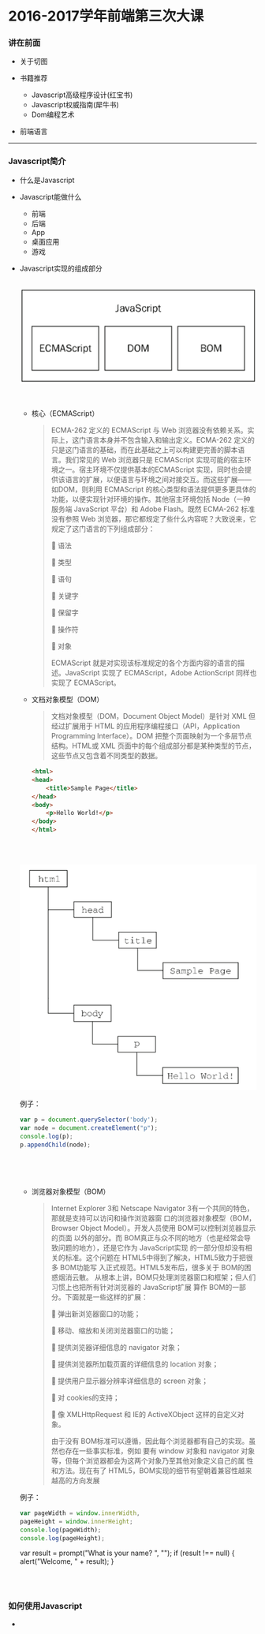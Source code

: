 # 2016-2017学年前端第三次大课

### 讲在前面

+ 关于切图


+ 书籍推荐
  - Javascript高级程序设计(红宝书)
  - Javascript权威指南(犀牛书)
  - Dom编程艺术


+ 前端语言

***



### Javascript简介

+ 什么是Javascript
+ Javascript能做什么
  + 前端
  + 后端
  + App
  + 桌面应用
  + 游戏


+ Javascript实现的组成部分

  ​                                   ![](../img/1.png)     

  ​

  - 核心（ECMAScript） 

    > ECMA-262 定义的 ECMAScript 与 Web 浏览器没有依赖关系。实际上，这门语言本身并不包含输入和输出定义。ECMA-262 定义的只是这门语言的基础，而在此基础之上可以构建更完善的脚本语言。我们常见的 Web 浏览器只是 ECMAScript 实现可能的宿主环境之一。宿主环境不仅提供基本的ECMAScript 实现，同时也会提供该语言的扩展，以便语言与环境之间对接交互。而这些扩展——如DOM，则利用 ECMAScript 的核心类型和语法提供更多更具体的功能，以便实现针对环境的操作。其他宿主环境包括 Node（一种服务端 JavaScript 平台）和 Adobe Flash。既然 ECMA-262 标准没有参照 Web 浏览器，那它都规定了些什么内容呢？大致说来，它规定了这门语言的下列组成部分：
    >
    >  语法
    >
    >  类型
    >
    >  语句
    >
    >  关键字
    >
    >  保留字
    >
    >  操作符
    >
    >  对象
    >
    > ECMAScript 就是对实现该标准规定的各个方面内容的语言的描述。JavaScript 实现了 ECMAScript，Adobe ActionScript 同样也实现了 ECMAScript。

  - 文档对象模型（DOM）

    > 文档对象模型（DOM，Document Object Model）是针对 XML 但经过扩展用于 HTML 的应用程序编程接口（API，Application Programming Interface）。DOM 把整个页面映射为一个多层节点结构。HTML或 XML 页面中的每个组成部分都是某种类型的节点，这些节点又包含着不同类型的数据。

    ```html
    <html>
    <head>
        <title>Sample Page</title>
    </head>
    <body>
        <p>Hello World!</p>
    </body>
    </html>
    ```

  ​

  ​                                 ![](../img/2.png)

  例子：

  ```javascript
  var p = document.querySelector('body');
  var node = document.createElement("p");
  console.log(p);
  p.appendChild(node);    
  ```

  ​

  ​

  + 浏览器对象模型（BOM）

    > Internet Explorer 3和 Netscape Navigator 3有一个共同的特色，那就是支持可以访问和操作浏览器窗 口的浏览器对象模型（BOM，Browser Object Model）。开发人员使用 BOM可以控制浏览器显示的页面 以外的部分。而 BOM真正与众不同的地方（也是经常会导致问题的地方），还是它作为 JavaScript实现 的一部分但却没有相关的标准。这个问题在 HTML5中得到了解决，HTML5致力于把很多 BOM功能写 入正式规范。HTML5发布后，很多关于 BOM的困惑烟消云散。 从根本上讲，BOM只处理浏览器窗口和框架；但人们习惯上也把所有针对浏览器的 JavaScript扩展 算作 BOM的一部分。下面就是一些这样的扩展：
    >
    >   弹出新浏览器窗口的功能； 
    >
    >  移动、缩放和关闭浏览器窗口的功能； 
    >
    >  提供浏览器详细信息的 navigator 对象； 
    >
    >  提供浏览器所加载页面的详细信息的 location 对象； 
    >
    >  提供用户显示器分辨率详细信息的 screen 对象； 
    >
    >  对 cookies的支持； 
    >
    >  像 XMLHttpRequest 和 IE的 ActiveXObject 这样的自定义对象。 
    >
    > 由于没有 BOM标准可以遵循，因此每个浏览器都有自己的实现。虽然也存在一些事实标准，例如 要有 window 对象和 navigator 对象等，但每个浏览器都会为这两个对象乃至其他对象定义自己的属 性和方法。现在有了 HTML5，BOM实现的细节有望朝着兼容性越来越高的方向发展

  例子：

  ```javascript
  var pageWidth = window.innerWidth,     
  pageHeight = window.innerHeight;
  console.log(pageWidth);
  console.log(pageHeight);
  ```


  var result = prompt("What is your name? ", ""); 
  	if (result !== null) {
       	alert("Welcome, " + result); 
      } 

  ```

  ​

### 如何使用Javascript

+ <script>元素
+ 嵌入代码与外部文件

### Javascript基本概念

+ 语法

  - 大小写区分
  - 标识符
  - 注释  

+ 变量

+ 分号

+ 数据类型(隐式转换

  ```javascript
  (!(~+[])+{})[--[~+""][+[]]*[~+[]]+~~!+[]]+({}+[])[[~!+[]*~+[]]]
  ```

-   Undefined
  - Boolean
  - String
  - Number
  - Null
  - Object

  问题：

  ~~~javascript
  "B" + "a" + + "B" + "a";

  1 + '1';

  1 - '1';

  1 + true + '';
  ~~~


+ 操作符

  - 一元操作符

    ```javascript
    var num1 = 2; 
    var num2 = 20; 
    var num3 = --num1 + num2;      
    var num4 = num1 + num2; 

    //执行前置递增和递减操作时，变量的值都是在语句被求值以前改变的。
    ```

    ​

  - 布尔操作符

    ​

    ![](../img/3.png)

    ![](../img/4.png)

    ​

  - 相等操作符与赋值操作符

  - 条件操作符

    ```javascript
    var max = (num1 > num2) ? num1 : num2;
    ```

    ​

+ 语句

  - if语句

  - do-while

  - while

  - for

  - switch

    ```javascript
    if (i == 25){   
      alert("25"); 
    } else if (i == 35) {
      alert("35"); 
    } else if (i == 45) {
      alert("45"); 
    } else {
      alert("Other"); 
    }
    ```


    switch (i) {
      case 25:          
        alert("25");
        break;
      case 35:          
        alert("35");         
        break;     
      case 45:          
        alert("45");         
        break;     
      default:          
        alert("Other"); 
    } 
    ​```
    
    ​

+ 函数

  - 参数

    例子:

    ```javascript
    function sayHi(name, message) {
    	alert("Hello " + name + "," + message);
    }
    sayHi("psx", "nihao");
    ```

  - 没有重载(如果在 ECMAScript中定义了两个名字相同的函数，则该名字只属于后定义的函数。)

    ```javascript
    function  addSomeNumber(num){     
    	return num + 100; 
    } 
     
    function addSomeNumber(num) {
        return num + 200; 
    } 
     
    var result = addSomeNumber(100);
    ```

    ​

### Git（分布式版本控制系统）

+ 集中式与分布式

  ![](../img/5.png)

![](../img/6.png)

+ Git工作流程
+ 安装Git
+ 注册Github
+ 使用Git

